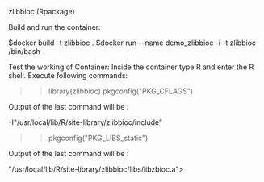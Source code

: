 zlibbioc (Rpackage)

Build and run the container:

$docker build -t zlibbioc .
$docker run --name demo_zlibbioc -i -t zlibbioc /bin/bash

Test the working of Container:
Inside the container type R and enter the R shell. Execute following commands:

>> library(zlibbioc)
>>pkgconfig("PKG_CFLAGS")


Output of the last command will be :

-I"/usr/local/lib/R/site-library/zlibbioc/include"

>>pkgconfig("PKG_LIBS_static")


Output of the last command will be :

"/usr/local/lib/R/site-library/zlibbioc/libs/libzbioc.a">
